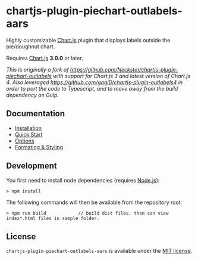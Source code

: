 # chartjs-plugin-piechart-outlabels-aars

Highly customizable [Chart.js](http://www.chartjs.org/) plugin that displays labels outside the pie/doughnut chart.

Requires [Chart.js](https://github.com/chartjs/Chart.js/releases) **3.0.0** or later.

*This is originally a fork of https://github.com/Neckster/chartjs-plugin-piechart-outlabels with support for Chart.js 3 and latest version of Chart.js 4. Also leveraged https://github.com/gagiD/chartjs-plugin-outlabels4 in order to port the code to Typescript, and to move away from the build dependency on Gulp.* 

## Documentation

- [Installation](https://github.com/aaronicsubstances/chartjs-plugin-piechart-outlabels/blob/master/docs/installation.md)
- [Quick Start](https://github.com/aaronicsubstances/chartjs-plugin-piechart-outlabels/blob/master/docs/quickstart.md)
- [Options](https://github.com/aaronicsubstances/chartjs-plugin-piechart-outlabels/blob/master/docs/options.md)
- [Formating & Styling](https://github.com/aaronicsubstances/chartjs-plugin-piechart-outlabels/blob/master/docs/formatting.md)

## Development

You first need to install node dependencies (requires [Node.js](https://nodejs.org/)):

    > npm install

The following commands will then be available from the repository root:

    > npm run build            // build dist files, then can view index*.html files in sample folder.

## License

`chartjs-plugin-piechart-outlabels-aars` is available under the [MIT license](https://github.com/aaronicsubstances/chartjs-plugin-piechart-outlabels/blob/master/LICENSE.md).
